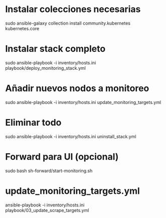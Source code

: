 


# Instalar colecciones necesarias
sudo ansible-galaxy collection install community.kubernetes kubernetes.core

# Instalar stack completo
sudo ansible-playbook -i inventory/hosts.ini  playbook/deploy_monitoring_stack.yml

# Añadir nuevos nodos a monitoreo
sudo ansible-playbook -i inventory/hosts.ini update_monitoring_targets.yml

# Eliminar todo
sudo ansible-playbook -i inventory/hosts.ini uninstall_stack.yml

# Forward para UI (opcional)
sudo bash sh-forward/start-monitoring.sh

# update_monitoring_targets.yml
ansible-playbook -i inventory/hosts.ini playbook/03_update_scrape_targets.yml

